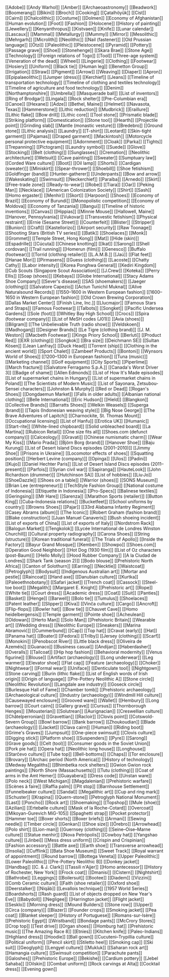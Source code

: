 [[Adobe]]
[[Andy Warhol]]
[[Amber]]
[[Archaeoastronomy]]
[[Beadwork]]
[[Boomerang]]
[[Bikini]]
[[Broch]]
[[Cooking]]
[[Çatalhöyük]]
[[Cist]]
[[Cairn]]
[[Chalcolithic]]
[[Costume]]
[[Dolmen]]
[[Economy of Afghanistan]]
[[Human evolution]]
[[Foot]]
[[Fashion]]
[[Holocene]]
[[History of painting]]
[[Jewellery]]
[[Kenyanthropus]]
[[Kistvaen]]
[[Knife]]
[[Lunar calendar]]
[[Lascaux]]
[[Mammal]]
[[Metallurgy]]
[[Mummy]]
[[Mirror]]
[[Mesolithic]]
[[Mehrgarh]]
[[Microlith]]
[[Neolithic]]
[[Nail (fastener)]]
[[Old Prussian language]]
[[Ötzi]]
[[Paleolithic]]
[[Pleistocene]]
[[Pyramid]]
[[Pottery]]
[[Passage grave]]
[[Shoe]]
[[Stonehenge]]
[[Skara Brae]]
[[Stone Age]]
[[Technology]]
[[Foreign relations of Togo]]
[[Tool]]
[[Three-age system]]
[[Veneration of the dead]]
[[Wheel]]
[[Lingerie]]
[[Clothing]]
[[Footwear]]
[[Hosiery]]
[[Uniform]]
[[Black tie]]
[[Human leg]]
[[Benetton Group]]
[[Irrigation]]
[[Straw]]
[[Pigment]]
[[Arrow]]
[[Weaving]]
[[Diaper]]
[[Apron]]
[[Epipalaeolithic]]
[[Jumper (dress)]]
[[Kerchief]]
[[Jeans]]
[[Timeline of transportation technology]]
[[Timeline of clothing and textiles technology]]
[[Timeline of agriculture and food technology]]
[[Denim]]
[[Northamptonshire]]
[[Umbrella]]
[[Masquerade ball]]
[[List of inventors]]
[[Ring of Brodgar]]
[[Lingala]]
[[Rock shelter]]
[[Pre-Columbian era]]
[[Canoe]]
[[Hexane]]
[[Adze]]
[[Bethel, Maine]]
[[Helmet]]
[[Navasota, Texas]]
[[Hammerstone]]
[[Lithic reduction]]
[[Mudbrick]]
[[Eraillure]]
[[Lithic flake]]
[[Bow drill]]
[[Lithic core]]
[[Tool stone]]
[[Prismatic blade]]
[[Striking platform]]
[[Domestication]]
[[Stone tool]]
[[Hearth]]
[[Projectile point]]
[[Grinding slab]]
[[Mantle (monastic vesture)]]
[[Bredebro]]
[[Ground stone]]
[[Lithic analysis]]
[[Laundry]]
[[T-shirt]]
[[Leotard]]
[[Skin-tight garment]]
[[Pajamas]]
[[Draped garment]]
[[Mackintosh]]
[[Motorcycle personal protective equipment]]
[[Adornment]]
[[Cloak]]
[[Parka]]
[[Tights]]
[[Trepanning]]
[[Pictogram]]
[[Laundry symbol]]
[[Suede]]
[[Glove]]
[[Stocking]]
[[Belt (clothing)]]
[[Sunglasses]]
[[Cremation]]
[[Neolithic architecture]]
[[Wetsuit]]
[[Cave painting]]
[[Sweater]]
[[Sumptuary law]]
[[Corded Ware culture]]
[[Boot]]
[[Oil lamp]]
[[Shorts]]
[[Cardigan (sweater)]]
[[Miniskirt]]
[[Spear-thrower]]
[[Shoebill]]
[[Shoe fetishism]]
[[Goldfinger (band)]]
[[Hunter-gatherer]]
[[Underpants]]
[[Bow and arrow]]
[[Wakeskating]]
[[Swimsuit]]
[[Neckerchief]]
[[Paraíba]]
[[Arnedo]]
[[Skirt]]
[[Free-trade zone]]
[[Ready-to-wear]]
[[Robe]]
[[Tiara]]
[[Oar]]
[[Peking Man]]
[[Necklace]]
[[American Colonization Society]]
[[Shirt]]
[[Sash]]
[[Homo ergaster]]
[[Menhir]]
[[Skort]]
[[Harpoon]]
[[Shoes]]
[[Economy of Brazil]]
[[Economy of Burundi]]
[[Monopolistic competition]]
[[Economy of Moldova]]
[[Economy of Tanzania]]
[[Bangui]]
[[Timeline of historic inventions]]
[[Canvas]]
[[Hippias]]
[[Minnie Mouse]]
[[Hallowell, Maine]]
[[Hanover, Pennsylvania]]
[[Vukovar]]
[[Transvestic fetishism]]
[[Physical restraint]]
[[Ernie (Sesame Street)]]
[[Counterfeit]]
[[Blister]]
[[Stripper]]
[[Bunion]]
[[Craft]]
[[Kastellorizo]]
[[Airport security]]
[[Raw Toonage]]
[[Shooting Stars (British TV series)]]
[[Batik]]
[[Shoelaces]]
[[Monk]]
[[Grommet]]
[[Temple Street, Hong Kong]]
[[Mat]]
[[Hide (skin)]]
[[Espadrille]]
[[Cúcuta]]
[[Chinese knotting]]
[[Ikat]]
[[Sarong]]
[[Shell cordovan]]
[[Trail running]]
[[Homerun (film)]]
[[Genesco]]
[[Buffalo (footwear)]]
[[Torrid (clothing retailer)]]
[[L.A.M.B.]]
[[Jaú]]
[[Flat feet]]
[[Hanae Mori]]
[[Pirmasens]]
[[Guess (clothing)]]
[[Lacoste]]
[[Chatty Cathy]]
[[Labor intensity]]
[[Korea Ponghwa General]]
[[Kediri Kingdom]]
[[Cub Scouts (Singapore Scout Association)]]
[[J.Crew]]
[[Koteka]]
[[Perry Ellis]]
[[Soap (shoes)]]
[[Kebaya]]
[[Globe International]]
[[Stacy Adams Shoe Company]]
[[Sever's disease]]
[[SAS (shoemakers)]]
[[Jaeger (clothing)]]
[[Salvatore Capezio]]
[[Actun Tunichil Muknal]]
[[Alive Naturalsound Records]]
[[1550–1600 in Western European fashion]]
[[1600–1650 in Western European fashion]]
[[Old Crown Brewing Corporation]]
[[Dallas Market Center]]
[[Finish Line, Inc.]]
[[Llucmajor]]
[[Famous Stars and Straps]]
[[Famous Footwear]]
[[Talbots]]
[[Songket]]
[[Pacific Undersea Gardens]]
[[Sole (foot)]]
[[Whitley Bay High School]]
[[Crocs]]
[[Spira (footwear company)]]
[[List of MeSH codes (J01)]]
[[Avia (shoes)]]
[[Bilgram]]
[[The Unbelievable Truth (radio show)]]
[[Veldskoen]]
[[Madhoganj]]
[[Designer Brands]]
[[Le Tigre (clothing brand)]]
[[J. M. Weston]]
[[Macbeth Footwear]]
[[Kings Priory School]]
[[Berluti]]
[[Product Red]]
[[EXR (clothing)]]
[[Songkok]]
[[Bra size]]
[[Deichmann SE]]
[[Sultan Kösen]]
[[Jean Lanfray]]
[[Duck Head]]
[[Torrent (ship)]]
[[Clothing in the ancient world]]
[[Sport Chalet]]
[[Zambeef Products]]
[[Bontoni]]
[[Wynsors World of Shoes]]
[[1200–1300 in European fashion]]
[[Tuna (music)]]
[[Marketing channel]]
[[Golf equipment]]
[[City Sports]]
[[Piperlime]]
[[March fracture]]
[[Salvatore Ferragamo S.p.A.]]
[[Canada's Worst Driver 3]]
[[Badge of shame]]
[[Allen Edmonds]]
[[List of How It's Made episodes]]
[[List of supermarket chains in Hungary]]
[[List of supermarket chains in Poland]]
[[The Scientists of Modern Music]]
[[List of Sayonara, Zetsubou-Sensei characters]]
[[Johnston & Murphy]]
[[Red or Dead]]
[[Rogan's Shoes]]
[[Dongdaemun Market]]
[[Falls in older adults]]
[[Albanian national clothing]]
[[Belle International]]
[[Eric Hudson]]
[[Hield]]
[[Blangkon]]
[[Collective Brands]]
[[Barratts Shoes]]
[[Welkin Weasels]]
[[Superga (brand)]]
[[Tapis (Indonesian weaving style)]]
[[Big Nose George]]
[[The Brave Adventures of Lapitch]]
[[Charnockite, St. Thomas Mount]]
[[Occupational licensing]]
[[List of Hanfu]]
[[Erotica UK]]
[[Humanic]]
[[Start-rite]]
[[White-lined chipboard]]
[[Solid unbleached board]]
[[La Martina]]
[[Rubicon Retail]]
[[One size fits all]]
[[Shoes.com (defunct company)]]
[[Calceology]]
[[Gravati]]
[[Chinese numismatic charm]]
[[Wear My Kiss]]
[[Mario Prada]]
[[Björn Borg (brand)]]
[[Hanover Shoe]]
[[Baju Kurung]]
[[List of Desert Island Discs episodes (2001–2010)]]
[[Jimmy Shoe]]
[[Prisons in Ukraine]]
[[Locomotor effects of shoes]]
[[Squatting position]]
[[Herbert Levine (company)]]
[[Opinga]]
[[Ulos]]
[[Padini]]
[[Kujo]]
[[Daniel Hechter Paris]]
[[List of Desert Island Discs episodes (2011–present)]]
[[Parfois]]
[[Syrian civil war]]
[[Sapiranga]]
[[HauteLook]]
[[John Richardson (drummer)]]
[[Hutchinson SA]]
[[List of hobbies]]
[[Liu·Jo]]
[[ShoeDazzle]]
[[Shoes on a table]]
[[Warrior (shoes)]]
[[SONS Museum]]
[[Brian Lee (entrepreneur)]]
[[TechStyle Fashion Group]]
[[National costume of Indonesia]]
[[Etiquette in Indonesia]]
[[Pro-Specs]]
[[Balinese textiles]]
[[Geringsing]]
[[Mr Hare]]
[[Sarenza]]
[[Marathon Sports (retailer)]]
[[Button King]]
[[Cuba–Indonesia relations]]
[[Bucketfeet]]
[[School uniforms by country]]
[[Browns Shoes]]
[[Pajar]]
[[33rd Alabama Infantry Regiment]]
[[Casey Abrams (album)]]
[[The Iconic]]
[[Robert Graham (fashion brand)]]
[[Blake construction]]
[[Juan Manuel Canaveris]]
[[Bush shoeing incident]]
[[List of exports of China]]
[[List of exports of Italy]]
[[Nordstrom Rack]]
[[Balogun Market]]
[[Tengkolok]]
[[Lycée International de Londres Winston Churchill]]
[[Cultural property radiography]]
[[Carona Shoes]]
[[String (structure)]]
[[Korean traditional funeral]]
[[The Trials of Apollo]]
[[Inside the Factory]]
[[Bayur Grand Mosque]]
[[Kemben]]
[[Showpo]]
[[Shoes.com]]
[[Operation Good Neighbor]]
[[Hot Dog (1930 film)]]
[[List of Oz characters (post-Baum)]]
[[Hello Molly]]
[[Hood Rubber Company]]
[[A la Ciudad de Londres]]
[[Shark Tank (season 2)]]
[[Bodo blouse]]
[[Prehistoric North Africa]]
[[Canton of Solothurn]]
[[Earring]]
[[Necktie]]
[[Waistcoat]]
[[Petroglyph]]
[[Bodysuit]]
[[Indigenous Australian art]]
[[Mortar and pestle]]
[[Raincoat]]
[[Hand axe]]
[[Danubian culture]]
[[Kurtka]]
[[Paleoethnobotany]]
[[Safari jacket]]
[[Trench coat]]
[[Cassock]]
[[Steel-toe boot]]
[[Megalith]]
[[Margaret E. Knight]]
[[Prehistoric art]]
[[Rope]]
[[White tie]]
[[Court dress]]
[[Academic dress]]
[[Coat]]
[[Suit]]
[[Panties]]
[[Basket]]
[[Henge]]
[[Barwell]]
[[Bolo tie]]
[[Tumulus]]
[[Shoelaces]]
[[Patent leather]]
[[Slipper]]
[[Kiva]]
[[Vinča culture]]
[[Cargo]]
[[Ancroft]]
[[Flip-flops]]
[[Bowler hat]]
[[Bow tie]]
[[Chauvet Cave]]
[[Homo heidelbergensis]]
[[Temple garment]]
[[Pointe shoe]]
[[Acheulean]]
[[Oldowan]]
[[Herto Man]]
[[Solo Man]]
[[Prehistoric Britain]]
[[Wearable art]]
[[Wedding dress]]
[[Neolithic Europe]]
[[Sneakers]]
[[Marina Abramović]]
[[Cummerbund]]
[[Cap]]
[[Top hat]]
[[Cravat (early)]]
[[Hat]]
[[Panama hat]]
[[Boater]]
[[Fedora]]
[[Trilby]]
[[Jersey (clothing)]]
[[Scarf]]
[[Monokini]]
[[Penobscot River]]
[[Little black dress]]
[[Oliveira de Azeméis]]
[[Guanaco]]
[[Business casual]]
[[Andijan]]
[[Haberdasher]]
[[Overalls]]
[[Tailcoat]]
[[Hip hop fashion]]
[[Behavioral modernity]]
[[Venus figurine]]
[[Blouse]]
[[Artifact (archaeology)]]
[[Long underwear]]
[[Leg warmer]]
[[Elevator shoe]]
[[Flat cap]]
[[Feature (archaeology)]]
[[Choker]]
[[Nightwear]]
[[Formal wear]]
[[Uniface]]
[[Denticulate tool]]
[[Nightgown]]
[[Stone carving]]
[[Burin (lithic flake)]]
[[List of English words of Irish origin]]
[[Origin of language]]
[[Pre-Pottery Neolithic A]]
[[Stone circle]]
[[Neolithic Revolution]]
[[Langdale axe industry]]
[[Goseck circle]]
[[Burlesque Hall of Fame]]
[[Chamber tomb]]
[[Prehistoric archaeology]]
[[Archaeological culture]]
[[Industry (archaeology)]]
[[Windmill Hill culture]]
[[Causewayed enclosure]]
[[Grooved ware]]
[[Wallet]]
[[Hembury]]
[[Long barrow]]
[[Court cairn]]
[[Gallery grave]]
[[Cursus]]
[[Thornborough Henges]]
[[Mousterian]]
[[Solutrean]]
[[Aurignacian]]
[[Creswellian culture]]
[[Châtelperronian]]
[[Gravettian]]
[[Racloir]]
[[Clovis point]]
[[Cotswold-Severn Group]]
[[Bowl barrow]]
[[Bank barrow]]
[[Zhoukoudian]]
[[Blade (archaeology)]]
[[Jacket]]
[[Clava cairn]]
[[Human]]
[[Riding boot]]
[[Grime's Graves]]
[[Jumpsuit]]
[[One-piece swimsuit]]
[[Clovis culture]]
[[Digging stick]]
[[Platform shoe]]
[[Suspenders]]
[[Pyre]]
[[Sarong]]
[[Grave goods]]
[[Celt (tool)]]
[[Consumer goods in the Soviet Union]]
[[Pork pie hat]]
[[Opera hat]]
[[Neolithic long house]]
[[Longhouse]]
[[Starčevo culture]]
[[Tube top]]
[[Bell-bottoms]]
[[Chaps]]
[[Tor enclosure]]
[[Brovary]]
[[Archaic period (North America)]]
[[History of technology]]
[[Medway Megaliths]]
[[Bhimbetka rock shelters]]
[[Gwion Gwion rock paintings]]
[[North Shore (Massachusetts)]]
[[Tutu (clothing)]]
[[Coat of arms in the Amt Hemer]]
[[Guayabera]]
[[Dress code]]
[[Unstan ware]]
[[Polo neck]]
[[West Michigan]]
[[Magdalenian]]
[[Prehistoric warfare]]
[[Scènes à faire]]
[[Raffia palm]]
[[Pit stop]]
[[Barnhouse Settlement]]
[[Funnelbeaker culture]]
[[Sandal]]
[[Megalithic art]]
[[Cup and ring mark]]
[[Schuster]]
[[Krapina]]
[[Quern-stone]]
[[Petroglyph National Monument]]
[[Last]]
[[Poncho]]
[[Rock art]]
[[Shoemaking]]
[[Topshop]]
[[Mule (shoe)]]
[[Azilian]]
[[Ertebølle culture]]
[[Mask of la Roche-Cotard]]
[[Overcoat]]
[[Mikoyan-Gurevich MiG-105]]
[[Spaghetti strap]]
[[Pocket protector]]
[[Hammer toe]]
[[Boxer shorts]]
[[Boxer briefs]]
[[Armani]]
[[Sewing needle]]
[[Timber circle]]
[[Genkan]]
[[Shoe size]]
[[Örebro]]
[[Arrowhead]]
[[Polo shirt]]
[[Lion-man]]
[[Guernsey (clothing)]]
[[Seine–Oise–Marne culture]]
[[Statue menhir]]
[[Nova Petrópolis]]
[[Cowboy hat]]
[[Yangshao culture]]
[[Jinbei]]
[[Mess dress uniform]]
[[Crispin and Crispinian]]
[[Fashion accessory]]
[[Battle axe]]
[[Earth shoe]]
[[Transverse arrowhead]]
[[Insolia]]
[[Cufflink]]
[[Bata Shoe Museum]]
[[Sweet Track]]
[[Royal warrant of appointment]]
[[Round barrow]]
[[Bottega Veneta]]
[[Upper Paleolithic]]
[[Lower Paleolithic]]
[[Pre-Pottery Neolithic B]]
[[Donkey jacket]]
[[Handbag]]
[[C. & J. Clark]]
[[Tassili n'Ajjer]]
[[Homo antecessor]]
[[History of Rochester, New York]]
[[Frock coat]]
[[Dmanisi]]
[[Cistern]]
[[Nightshirt]]
[[Bathrobe]]
[[Leggings]]
[[Boilersuit]]
[[Bootee]]
[[Diadem]]
[[Vizzini]]
[[Comb Ceramic culture]]
[[Faith (shoe retailer)]]
[[Oxford shoe]]
[[Deerstalker]]
[[Niqāb]]
[[Levallois technique]]
[[1957 World Series]]
[[Boardshorts]]
[[Rash guard]]
[[List of objects dropped on New Year's Eve]]
[[Babydoll]]
[[Negligee]]
[[Harrington jacket]]
[[Flight jacket]]
[[Sesklo]]
[[Morning dress]]
[[Mound Builders]]
[[Stone row]]
[[Upper]]
[[Circa (company)]]
[[Blazer]]
[[Founder crops]]
[[Smoking jacket]]
[[Pea coat]]
[[Blanket sleeper]]
[[History of Portuguese]]
[[Romans-sur-Isère]]
[[Prehistoric Egypt]]
[[Wristband]]
[[Bondage pants]]
[[McCrory Stores]]
[[Crop top]]
[[Test drive]]
[[Organ shoes]]
[[Homburg hat]]
[[Prehistoric music]]
[[The Amazing Race 8]]
[[Etnies]]
[[Kitchen knife]]
[[Paleo-Indians]]
[[Highland dress]]
[[Hoodie]]
[[Ball gown]]
[[Cucuteni–Trypillia culture]]
[[Political uniform]]
[[Pencil skirt]]
[[Stiletto heel]]
[[Smoking cap]]
[[Ski suit]]
[[Geoglyph]]
[[Lengyel culture]]
[[Mukluk]]
[[Saharan rock art]]
[[Hamangia culture]]
[[Swimsuit competition]]
[[Parachute pants]]
[[Galoshes]]
[[Prehistoric Europe]]
[[Bekishe]]
[[Cardium pottery]]
[[Jebel Sahaba]]
[[Oilskin]]
[[Combat uniform]]
[[Rock carvings at Alta]]
[[Cocktail dress]]
[[Evening gown]]
